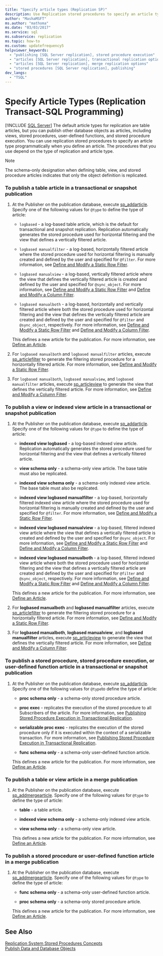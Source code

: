 ```yaml
---
title: "Specify article types (Replication SP)"
description: Use Replication stored procedures to specify an article type programmatically when you define an article for SQL Server Replication.
author: "MashaMSFT"
ms.author: "mathoma"
ms.date: "03/03/2017"
ms.service: sql
ms.subservice: replication
ms.topic: how-to
ms.custom: updatefrequency5
helpviewer_keywords:
  - "publishing [SQL Server replication], stored procedure execution"
  - "articles [SQL Server replication], transactional replication options"
  - "articles [SQL Server replication], merge replication options"
  - "stored procedures [SQL Server replication], publishing"
dev_langs:
  - "TSQL"
---
```

# Specify Article Types (Replication Transact-SQL Programming)
[!INCLUDE [SQL Server](../../../includes/applies-to-version/sqlserver.md)]
  The default article types for replication are table articles, but you can publish other database objects as articles, including views, stored procedures, user-defined functions, and stored procedure execution. You can use replication stored procedures to specify an article type programmatically when you define an article. The procedures that you use depend on the type of replication and article type.  
  
> [!NOTE]  
>  The schema-only designation when defining table, view, and stored procedure articles indicates that only the object definition is replicated.  
  
### To publish a table article in a transactional or snapshot publication  
  
1.  At the Publisher on the publication database, execute [sp_addarticle](../../../relational-databases/system-stored-procedures/sp-addarticle-transact-sql.md). Specify one of the following values for `@type` to define the type of article:  
  
    -   `logbased` - a log-based table article, which is the default for transactional and snapshot replication. Replication automatically generates the stored procedure used for horizontal filtering and the view that defines a vertically filtered article.  
  
    -   `logbased manualfilter` - a log-based, horizontally filtered article where the stored procedure used for horizontal filtering is manually created and defined by the user and specified for `@filter`. For more information, see [Define and Modify a Static Row Filter](../../../relational-databases/replication/publish/define-and-modify-a-static-row-filter.md).  
  
    -  `logbased manualview` - a log-based, vertically filtered article where the view that defines the vertically filtered article is created and defined by the user and specified for `@sync_object`. For more information, see [Define and Modify a Static Row Filter](../../../relational-databases/replication/publish/define-and-modify-a-static-row-filter.md) and [Define and Modify a Column Filter](../../../relational-databases/replication/publish/define-and-modify-a-column-filter.md).  
  
    -   `logbased manualboth` - a log-based, horizontally and vertically filtered article where both the stored procedure used for horizontal filtering and the view that defines the vertically filtered article are created and defined by the user and specified for `@filter` and `@sync_object`, respectively. For more information, see [Define and Modify a Static Row Filter](../../../relational-databases/replication/publish/define-and-modify-a-static-row-filter.md) and [Define and Modify a Column Filter](../../../relational-databases/replication/publish/define-and-modify-a-column-filter.md).  
  
     This defines a new article for the publication. For more information, see [Define an Article](../../../relational-databases/replication/publish/define-an-article.md).  
  
2.  For `logbased manualboth` and `logbased manualfilter` articles, execute [sp_articlefilter](../../../relational-databases/system-stored-procedures/sp-articlefilter-transact-sql.md) to generate the filtering stored procedure for a horizontally filtered article. For more information, see [Define and Modify a Static Row Filter](../../../relational-databases/replication/publish/define-and-modify-a-static-row-filter.md).  
  
3.  For `logbased manualboth`, `logbased manualview`, and `logbased manualfilter` articles, execute [sp_articleview](../../../relational-databases/system-stored-procedures/sp-articleview-transact-sql.md) to generate the view that defines the vertically filtered article. For more information, see [Define and Modify a Column Filter](../../../relational-databases/replication/publish/define-and-modify-a-column-filter.md).  

### To publish a view or indexed view article in a transactional or snapshot publication  
  
1.  At the Publisher on the publication database, execute [sp_addarticle](../../../relational-databases/system-stored-procedures/sp-addarticle-transact-sql.md). Specify one of the following values for `@type` to define the type of article:  
  
    -   **indexed view logbased** - a log-based indexed view article. Replication automatically generates the stored procedure used for horizontal filtering and the view that defines a vertically filtered article.  
  
    -   **view schema only** - a schema-only view article. The base table must also be replicated.  
  
    -   **indexed view schema only** - a schema-only indexed view article. The base table must also be replicated.  
  
    -   **indexed view logbased manualfilter** - a log-based, horizontally filtered indexed view article where the stored procedure used for horizontal filtering is manually created and defined by the user and specified for `@filter`. For more information, see [Define and Modify a Static Row Filter](../../../relational-databases/replication/publish/define-and-modify-a-static-row-filter.md).  
  
    -   **indexed view logbased manualview** - a log-based, filtered indexed view article where the view that defines a vertically filtered article is created and defined by the user and specified for `@sync_object`. For more information, see [Define and Modify a Static Row Filter](../../../relational-databases/replication/publish/define-and-modify-a-static-row-filter.md) and [Define and Modify a Column Filter](../../../relational-databases/replication/publish/define-and-modify-a-column-filter.md).  
  
    -   **indexed view logbased manualboth** - a log-based, filtered indexed view article where both the stored procedure used for horizontal filtering and the view that defines a vertically filtered article are created and defined by the user and specified for `@filter` and `@sync_object`, respectively. For more information, see [Define and Modify a Static Row Filter](../../../relational-databases/replication/publish/define-and-modify-a-static-row-filter.md) and [Define and Modify a Column Filter](../../../relational-databases/replication/publish/define-and-modify-a-column-filter.md).  
  
     This defines a new article for the publication. For more information, see [Define an Article](../../../relational-databases/replication/publish/define-an-article.md).  
  
2.  For **logbased manualboth** and **logbased manualfilter** articles, execute [sp_articlefilter](../../../relational-databases/system-stored-procedures/sp-articlefilter-transact-sql.md) to generate the filtering stored procedure for a horizontally filtered article. For more information, see [Define and Modify a Static Row Filter](../../../relational-databases/replication/publish/define-and-modify-a-static-row-filter.md).  
  
3.  For **logbased manualboth**, **logbased manualview**, and **logbased manualfilter** articles, execute [sp_articleview](../../../relational-databases/system-stored-procedures/sp-articleview-transact-sql.md) to generate the view that defines the vertically filtered article. For more information, see [Define and Modify a Column Filter](../../../relational-databases/replication/publish/define-and-modify-a-column-filter.md).  
  
### To publish a stored procedure, stored procedure execution, or user-defined function article in a transactional or snapshot publication  
  
1.  At the Publisher on the publication database, execute [sp_addarticle](../../../relational-databases/system-stored-procedures/sp-addarticle-transact-sql.md). Specify one of the following values for `@type`to define the type of article:  
  
    -   **proc schema only** - a schema-only stored procedure article.  
  
    -   **proc exec** - replicates the execution of the stored procedure to all Subscribers of the article. For more information, see [Publishing Stored Procedure Execution in Transactional Replication](../../../relational-databases/replication/transactional/publishing-stored-procedure-execution-in-transactional-replication.md).  
  
    -   **serializable proc exec** - replicates the execution of the stored procedure only if it is executed within the context of a serializable transaction. For more information, see [Publishing Stored Procedure Execution in Transactional Replication](../../../relational-databases/replication/transactional/publishing-stored-procedure-execution-in-transactional-replication.md).  
  
    -   **func schema only** - a schema-only user-defined function article.  
  
     This defines a new article for the publication. For more information, see [Define an Article](../../../relational-databases/replication/publish/define-an-article.md).  
  
### To publish a table or view article in a merge publication  
  
1.  At the Publisher on the publication database, execute [sp_addmergearticle](../../../relational-databases/system-stored-procedures/sp-addmergearticle-transact-sql.md). Specify one of the following values for `@type` to define the type of article:  
  
    -   **table** - a table article.  
  
    -   **indexed view schema only** - a schema-only indexed view article.  
  
    -   **view schema only** - a schema-only view article.  
  
     This defines a new article for the publication. For more information, see [Define an Article](../../../relational-databases/replication/publish/define-an-article.md).  
  
### To publish a stored procedure or user-defined function article in a merge publication  
  
1.  At the Publisher on the publication database, execute [sp_addmergearticle](../../../relational-databases/system-stored-procedures/sp-addmergearticle-transact-sql.md). Specify one of the following values for `@type` to define the type of article:  
  
    -   **func schema only** - a schema-only user-defined function article.  
  
    -   **proc schema only** - a schema-only stored procedure article.  
  
     This defines a new article for the publication. For more information, see [Define an Article](../../../relational-databases/replication/publish/define-an-article.md).  
  
## See Also  
 [Replication System Stored Procedures Concepts](../../../relational-databases/replication/concepts/replication-system-stored-procedures-concepts.md)   
 [Publish Data and Database Objects](../../../relational-databases/replication/publish/publish-data-and-database-objects.md)  
  
  
